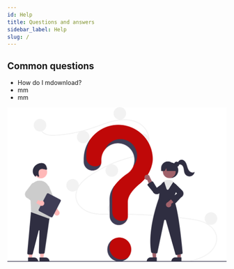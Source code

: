 ```yaml
---
id: Help
title: Questions and answers
sidebar_label: Help
slug: /
---
```







## Common questions

* How do I mdownload?
* mm
* mm



![img](../static/img/undraw_Questions_re_1fy7.svg)
